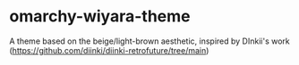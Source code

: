 # omarchy-wiyara-theme
A theme based on the beige/light-brown aesthetic, inspired by DInkii's work (https://github.com/diinki/diinki-retrofuture/tree/main)

